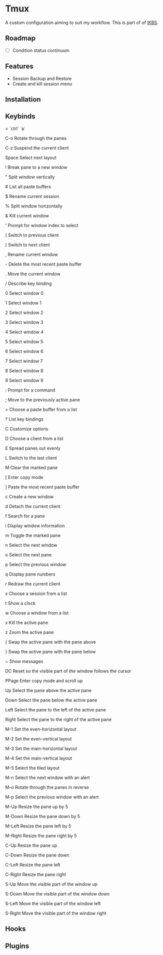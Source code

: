 # Tmux

A custom configuration aiming to suit my workflow.
This is part of of [IKBS](https://github.com/alexandrelamberty/ikbs).

## Roadmap

- [ ] Condition status continuum

## Features

- Session Backup and Restore
- Create and kill session menu

## Installation


## Keybinds


<p> = `ctrl` `a`

<p> C-o     Rotate through the panes
<p> C-z     Suspend the current client
<p> Space   Select next layout
<p> !       Break pane to a new window
<p> "       Split window vertically
<p> #       List all paste buffers
<p> $       Rename current session
<p> %       Split window horizontally
<p> &       Kill current window
<p> '       Prompt for window index to select
<p> (       Switch to previous client
<p> )       Switch to next client
<p> ,       Rename current window
<p> -       Delete the most recent paste buffer
<p> .       Move the current window
<p> /       Describe key binding
<p> 0       Select window 0
<p> 1       Select window 1
<p> 2       Select window 2
<p> 3       Select window 3
<p> 4       Select window 4
<p> 5       Select window 5
<p> 6       Select window 6
<p> 7       Select window 7
<p> 8       Select window 8
<p> 9       Select window 9
<p> :       Prompt for a command
<p> ;       Move to the previously active pane
<p> =       Choose a paste buffer from a list
<p> ?       List key bindings
<p> C       Customize options
<p> D       Choose a client from a list
<p> E       Spread panes out evenly
<p> L       Switch to the last client
<p> M       Clear the marked pane
<p> [       Enter copy mode
<p> ]       Paste the most recent paste buffer
<p> c       Create a new window
<p> d       Detach the current client
<p> f       Search for a pane
<p> i       Display window information
<p> m       Toggle the marked pane
<p> n       Select the next window
<p> o       Select the next pane
<p> p       Select the previous window
<p> q       Display pane numbers
<p> r       Redraw the current client
<p> s       Choose a session from a list
<p> t       Show a clock
<p> w       Choose a window from a list
<p> x       Kill the active pane
<p> z       Zoom the active pane
<p> {       Swap the active pane with the pane above
<p> }       Swap the active pane with the pane below
<p> ~       Show messages
<p> DC      Reset so the visible part of the window follows the cursor
<p> PPage   Enter copy mode and scroll up
<p> Up      Select the pane above the active pane
<p> Down    Select the pane below the active pane
<p> Left    Select the pane to the left of the active pane
<p> Right   Select the pane to the right of the active pane
<p> M-1     Set the even-horizontal layout
<p> M-2     Set the even-vertical layout
<p> M-3     Set the main-horizontal layout
<p> M-4     Set the main-vertical layout
<p> M-5     Select the tiled layout
<p> M-n     Select the next window with an alert
<p> M-o     Rotate through the panes in reverse
<p> M-p     Select the previous window with an alert
<p> M-Up    Resize the pane up by 5
<p> M-Down  Resize the pane down by 5
<p> M-Left  Resize the pane left by 5
<p> M-Right Resize the pane right by 5
<p> C-Up    Resize the pane up
<p> C-Down  Resize the pane down
<p> C-Left  Resize the pane left
<p> C-Right Resize the pane right
<p> S-Up    Move the visible part of the window up
<p> S-Down  Move the visible part of the window down
<p> S-Left  Move the visible part of the window left
<p> S-Right Move the visible part of the window right


## Hooks

## Plugins



